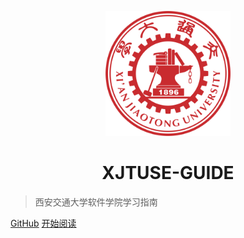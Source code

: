 <p align="center">
<img src="./favicon.ico" width="200" height="200"/>
</p>
<h1 align="center">XJTUSE-GUIDE</h1>

> 西安交通大学软件学院学习指南

[GitHub](https://github.com/Xjtuse-Guide/Xjtuse-Guide)
[开始阅读](README)
